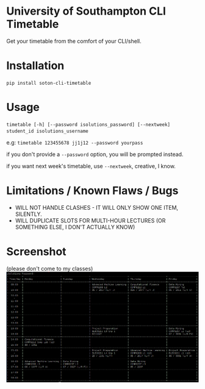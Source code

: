 # University of Southampton CLI Timetable

Get your timetable from the comfort of your CLI/shell.

# Installation

`pip install soton-cli-timetable`

# Usage

`timetable [-h] [--password isolutions_password] [--nextweek] student_id isolutions_username`

e.g: `timetable 123455678 jj1j12 --password yourpass`

if you don't provide a `--password` option, you will be prompted instead.

if you want next week's timetable, use `--nextweek`, creative, I know.

# Limitations / Known Flaws / Bugs

- WILL NOT HANDLE CLASHES - IT WILL ONLY SHOW ONE ITEM, SILENTLY.
- WILL DUPLICATE SLOTS FOR MULTI-HOUR LECTURES (OR SOMETHING ELSE, I DON'T ACTUALLY KNOW)

# Screenshot
(please don't come to my classes)
![screenshot](https://raw.githubusercontent.com/arahayrabedian/soton-cli-timetable/master/screenshot.png)
